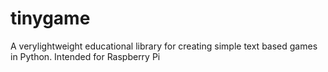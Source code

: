tinygame
========

A verylightweight educational library for creating simple text based games in Python. Intended for Raspberry Pi
